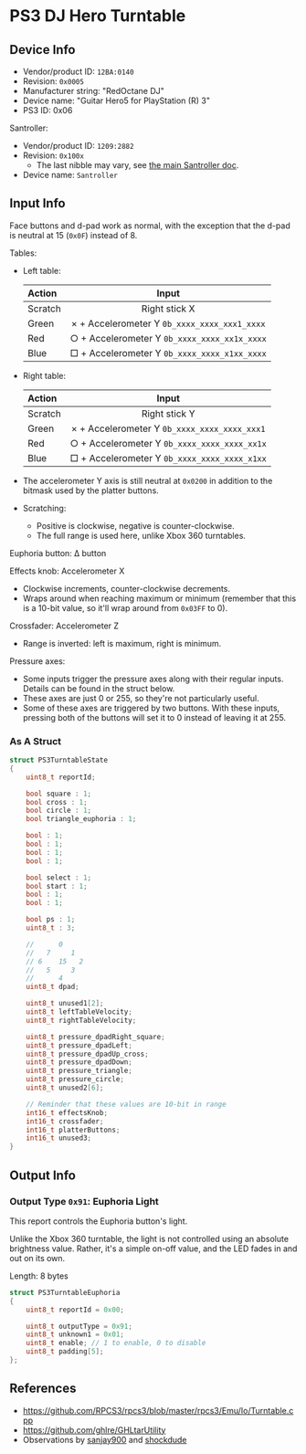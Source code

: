 # PS3 DJ Hero Turntable

## Device Info

- Vendor/product ID: `12BA:0140`
- Revision: `0x0005`
- Manufacturer string: "RedOctane DJ"
- Device name: "Guitar Hero5 for PlayStation (R) 3"
- PS3 ID: 0x06

Santroller:

- Vendor/product ID: `1209:2882`
- Revision: `0x100x`
  - The last nibble may vary, see [the main Santroller doc](../../Other/Santroller.md).
- Device name: `Santroller`

## Input Info

Face buttons and d-pad work as normal, with the exception that the d-pad is neutral at 15 (`0x0F`) instead of 8.

Tables:

- Left table:

  | Action  | Input                                        |
  | :-----  | :---:                                        |
  | Scratch | Right stick X                                |
  | Green   | × + Accelerometer Y `0b_xxxx_xxxx_xxx1_xxxx` |
  | Red     | ○ + Accelerometer Y `0b_xxxx_xxxx_xx1x_xxxx` |
  | Blue    | □ + Accelerometer Y `0b_xxxx_xxxx_x1xx_xxxx` |

- Right table:

  | Action  | Input                                        |
  | :-----  | :---:                                        |
  | Scratch | Right stick Y                                |
  | Green   | × + Accelerometer Y `0b_xxxx_xxxx_xxxx_xxx1` |
  | Red     | ○ + Accelerometer Y `0b_xxxx_xxxx_xxxx_xx1x` |
  | Blue    | □ + Accelerometer Y `0b_xxxx_xxxx_xxxx_x1xx` |

- The accelerometer Y axis is still neutral at `0x0200` in addition to the bitmask used by the platter buttons.

- Scratching:
  - Positive is clockwise, negative is counter-clockwise.
  - The full range is used here, unlike Xbox 360 turntables.

Euphoria button: Δ button

Effects knob: Accelerometer X

- Clockwise increments, counter-clockwise decrements.
- Wraps around when reaching maximum or minimum (remember that this is a 10-bit value, so it'll wrap around from `0x03FF` to 0).

Crossfader: Accelerometer Z

- Range is inverted: left is maximum, right is minimum.

Pressure axes:

- Some inputs trigger the pressure axes along with their regular inputs. Details can be found in the struct below.
- These axes are just 0 or 255, so they're not particularly useful.
- Some of these axes are triggered by two buttons. With these inputs, pressing both of the buttons will set it to 0 instead of leaving it at 255.

### As A Struct

```cpp
struct PS3TurntableState
{
    uint8_t reportId;

    bool square : 1;
    bool cross : 1;
    bool circle : 1;
    bool triangle_euphoria : 1;

    bool : 1;
    bool : 1;
    bool : 1;
    bool : 1;

    bool select : 1;
    bool start : 1;
    bool : 1;
    bool : 1;

    bool ps : 1;
    uint8_t : 3;

    //      0
    //   7     1
    // 6    15   2
    //   5     3
    //      4
    uint8_t dpad;

    uint8_t unused1[2];
    uint8_t leftTableVelocity;
    uint8_t rightTableVelocity;

    uint8_t pressure_dpadRight_square;
    uint8_t pressure_dpadLeft;
    uint8_t pressure_dpadUp_cross;
    uint8_t pressure_dpadDown;
    uint8_t pressure_triangle;
    uint8_t pressure_circle;
    uint8_t unused2[6];

    // Reminder that these values are 10-bit in range
    int16_t effectsKnob;
    int16_t crossfader;
    int16_t platterButtons;
    int16_t unused3;
}
```

## Output Info

### Output Type `0x91`: Euphoria Light

This report controls the Euphoria button's light.

Unlike the Xbox 360 turntable, the light is not controlled using an absolute brightness value. Rather, it's a simple on-off value, and the LED fades in and out on its own.

Length: 8 bytes

```cpp
struct PS3TurntableEuphoria
{
    uint8_t reportId = 0x00;

    uint8_t outputType = 0x91;
    uint8_t unknown1 = 0x01;
    uint8_t enable; // 1 to enable, 0 to disable
    uint8_t padding[5];
};
```

## References

- https://github.com/RPCS3/rpcs3/blob/master/rpcs3/Emu/Io/Turntable.cpp
- https://github.com/ghlre/GHLtarUtility
- Observations by [sanjay900](https://github.com/sanjay900) and [shockdude](https://github.com/shockdude)

